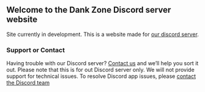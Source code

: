 ## Welcome to the Dank Zone Discord server website

Site currently in development.
This is a website made for [our discord server](https://discordapp.com/invite/gwamp7n).


### Support or Contact

Having trouble with our Discord server? [Contact us](mailto:dankzonediscord@gmail.com) and we’ll help you sort it out.
Please note that this is for out Discord server only. We will not provide support for technical issues. To resolve Discord app issues, please [contact the Discord team](https://support.discordapp.com/)
